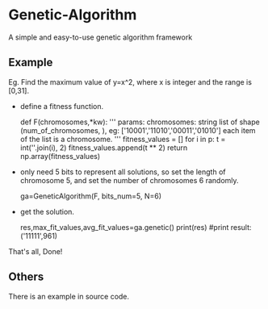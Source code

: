 # Genetic-Algorithm
A simple and easy-to-use genetic algorithm framework

## Example
Eg. Find the maximum value of y=x^2, where x is integer and the range is [0,31].
* define a fitness function.
    
    
    def F(chromosomes,*kw):
    '''
    params:
        chromosomes: string list of shape (num_of_chromosomes, ), eg:
                    ['10001','11010','00011','01010']
                    each item of the list is a chromosome.
    '''
        fitness_values = []
        for i in p:
            t = int(''.join(i), 2)
            fitness_values.append(t ** 2)
        return np.array(fitness_values)
  
* only need 5 bits to represent all solutions, so set the length of chromosome 5, and set
 the number of chromosomes 6 randomly.


    ga=GeneticAlgorithm(F, bits_num=5, N=6)
* get the solution.


    res,max_fit_values,avg_fit_values=ga.genetic()
    print(res)
    #print result: ('11111',961)
 
 That's all, Done!
 ## Others
 There is an example in source code.